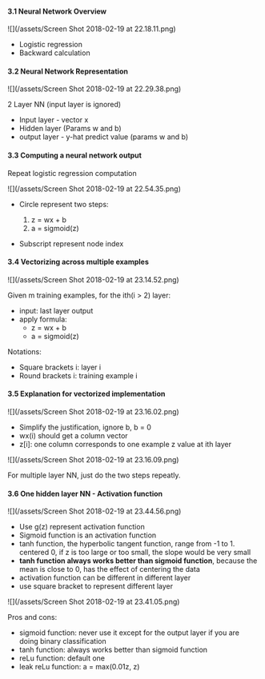 #### 3.1 Neural Network Overview
![](/assets/Screen Shot 2018-02-19 at 22.18.11.png)

- Logistic regression
- Backward calculation 

#### 3.2 Neural Network Representation 

![](/assets/Screen Shot 2018-02-19 at 22.29.38.png)

2 Layer NN (input layer is ignored)
- Input layer - vector x
- Hidden layer (Params w and b)
- output layer - y-hat predict value (params w and b)

#### 3.3 Computing a neural network output

Repeat logistic regression computation 

![](/assets/Screen Shot 2018-02-19 at 22.54.35.png)

- Circle represent two steps:
    1. z = wx + b
    2. a = sigmoid(z)

- Subscript represent node index

#### 3.4  Vectorizing across multiple examples
![](/assets/Screen Shot 2018-02-19 at 23.14.52.png)

Given m training examples, for the ith(i > 2) layer:
- input: last layer output 
- apply formula:
  - z = wx + b
  - a = sigmoid(z)

Notations:
- Square brackets i: layer i
- Round brackets i: training example i

#### 3.5 Explanation for vectorized implementation 
![](/assets/Screen Shot 2018-02-19 at 23.16.02.png)

- Simplify the justification, ignore b, b = 0
- wx(i) should get a column vector
- z[i]: one column corresponds to one example z value at ith layer

![](/assets/Screen Shot 2018-02-19 at 23.16.09.png)

For multiple layer NN, just do the two steps repeatly. 

#### 3.6 One hidden layer NN - Activation function 

![](/assets/Screen Shot 2018-02-19 at 23.44.56.png)

- Use g(z) represent activation function 
- Sigmoid function is an activation function
- tanh function, the hyperbolic tangent function, range from -1 to 1. centered 0, if z is too large or too small, the slope would be very small
- **tanh function always works better than sigmoid function**, because the mean is close to 0, has the effect of centering the data
- activation function can be different in different layer 
- use square bracket to represent different layer 

![](/assets/Screen Shot 2018-02-19 at 23.41.05.png)

Pros and cons:
- sigmoid function: never use it except for the output layer if you are doing binary classification 
- tanh function: always works better than sigmoid function
- reLu function: default one
- leak reLu function: a = max(0.01z, z)


  




 


